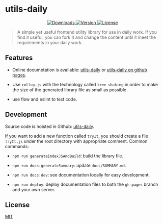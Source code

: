 # utils-daily

<p align="center">
  <a href="https://npmcharts.com/compare/utils-daily?minimal=true">
    <img src="https://img.shields.io/npm/dm/utils-daily.svg" alt="Downloads">
  </a>
  <a href="https://www.npmjs.com/package/utils-daily">
    <img src="https://img.shields.io/npm/v/utils-daily.svg" alt="Version">
  </a>
  <a href="https://www.npmjs.com/package/utils-daily">
    <img src="https://img.shields.io/npm/l/utils-daily.svg" alt="License">
  </a>
</p>

> A simple yet useful frontend utility library for use in daily work. If you find it useful, you can fork it and change the content until it meet the requirements in your daily work.


## Features

- Online documetation is available: [utils-daily](http://www.lookmaths.com/) or [utils-daily on github pages](https://yakima-teng.github.io/utils-daily/).

- Use `rollup.js` with the technology called `tree-shaking` in order to make the size of the generated library file as small as possible.

- use flow and eslint to test code.


## Development

Source code is hoisted in Github: [utils-daily](https://github.com/Yakima-Teng/utils-daily).

If you want to add a new function called `tryIt`, you should create a file `tryIt.js` under the root directory with appropriate comment. Common commands:

- `npm run generateIndexJSAndBuild`: build the library file.

- `npm run docs:generateSummary`: update `docs/SUMMARY.md`.

- `npm run docs:dev`: see documentation locally for easy development.

- `npm run deploy`: deploy documentation files to both the `gh-pages` branch and your own server.

## License

[MIT](./LICENSE)
